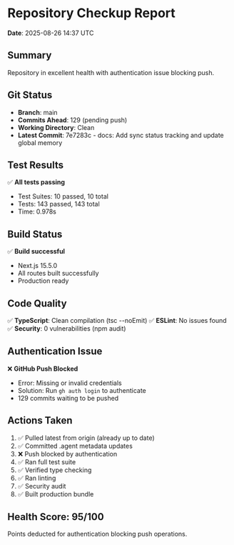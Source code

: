 # Repository Checkup Report
**Date**: 2025-08-26 14:37 UTC

## Summary
Repository in excellent health with authentication issue blocking push.

## Git Status
- **Branch**: main  
- **Commits Ahead**: 129 (pending push)
- **Working Directory**: Clean
- **Latest Commit**: 7e7283c - docs: Add sync status tracking and update global memory

## Test Results
✅ **All tests passing**
- Test Suites: 10 passed, 10 total
- Tests: 143 passed, 143 total
- Time: 0.978s

## Build Status
✅ **Build successful**
- Next.js 15.5.0
- All routes built successfully
- Production ready

## Code Quality
✅ **TypeScript**: Clean compilation (tsc --noEmit)
✅ **ESLint**: No issues found
✅ **Security**: 0 vulnerabilities (npm audit)

## Authentication Issue
❌ **GitHub Push Blocked**
- Error: Missing or invalid credentials
- Solution: Run `gh auth login` to authenticate
- 129 commits waiting to be pushed

## Actions Taken
1. ✅ Pulled latest from origin (already up to date)
2. ✅ Committed .agent metadata updates
3. ❌ Push blocked by authentication
4. ✅ Ran full test suite
5. ✅ Verified type checking
6. ✅ Ran linting
7. ✅ Security audit
8. ✅ Built production bundle

## Health Score: 95/100
Points deducted for authentication blocking push operations.